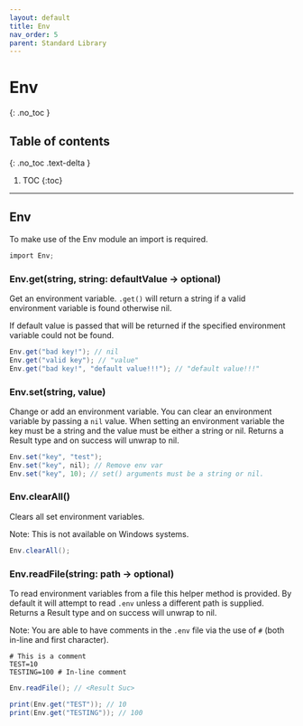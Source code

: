 ```yaml
---
layout: default
title: Env
nav_order: 5
parent: Standard Library
---
```


# Env
{: .no_toc }

## Table of contents
{: .no_toc .text-delta }

1. TOC
{:toc}

---

## Env

To make use of the Env module an import is required.

```cs
import Env;
```

### Env.get(string, string: defaultValue -> optional)

Get an environment variable. `.get()` will return a string if a valid environment variable is found otherwise nil.

If default value is passed that will be returned if the specified environment variable could not be found.

```cs
Env.get("bad key!"); // nil
Env.get("valid key"); // "value"
Env.get("bad key!", "default value!!!"); // "default value!!!"
```

### Env.set(string, value)

Change or add an environment variable. You can clear an environment variable by passing a `nil` value.
When setting an environment variable the key must be a string and the value must be either a string or nil.
Returns a Result type and on success will unwrap to nil.

```cs
Env.set("key", "test");
Env.set("key", nil); // Remove env var
Env.set("key", 10); // set() arguments must be a string or nil.
```

### Env.clearAll()

Clears all set environment variables.

Note: This is not available on Windows systems.

```cs
Env.clearAll();
```

### Env.readFile(string: path -> optional)

To read environment variables from a file this helper method is provided.
By default it will attempt to read `.env` unless a different path is supplied.
Returns a Result type and on success will unwrap to nil.

Note: You are able to have comments in the `.env` file via the use of `#` (both in-line and first character).

```env
# This is a comment
TEST=10
TESTING=100 # In-line comment
```

```cs
Env.readFile(); // <Result Suc>

print(Env.get("TEST")); // 10
print(Env.get("TESTING")); // 100
```